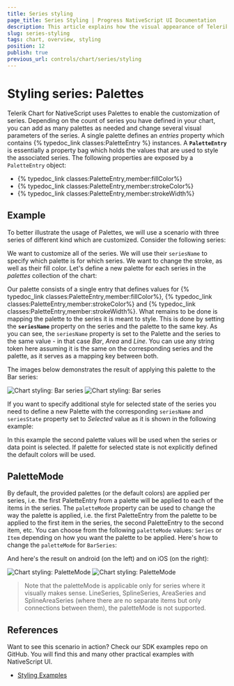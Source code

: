 ```yaml
---
title: Series styling
page_title: Series Styling | Progress NativeScript UI Documentation
description: This article explains how the visual appearance of Telerik Chart's series for NativeScript can be customized.
slug: series-styling
tags: chart, overview, styling
position: 12
publish: true
previous_url: controls/chart/series/styling
---
```


# Styling series: Palettes
Telerik Chart for NativeScript uses Palettes to enable the customization of series. Depending on the count of series you have defined in your chart, you can add as many palettes as needed and change several visual parameters of the series. A single palette defines an *entries* property which contains {% typedoc_link classes:PaletteEntry %} instances. A **`PaletteEntry`** is essentially a property bag which holds the values that are used to style the associated series. The following properties are exposed by a `PaletteEntry` object:

- {% typedoc_link classes:PaletteEntry,member:fillColor%}
- {% typedoc_link classes:PaletteEntry,member:strokeColor%}
- {% typedoc_link classes:PaletteEntry,member:strokeWidth%}

## Example
To better illustrate the usage of Palettes, we will use a scenario with three series of different kind which are customized. Consider the following series:

<snippet id='creating-series'/>

We want to customize all of the series. We will use their `seriesName` to specify which palette is for which series. We want to change the stroke, as well as their fill color. Let's define a new palette for each series in the *palettes* collection of the chart:

<snippet id='creating-palettes'/>

Our palette consists of a single entry that defines values for {% typedoc_link classes:PaletteEntry,member:fillColor%}, {% typedoc_link classes:PaletteEntry,member:strokeColor%} and {% typedoc_link classes:PaletteEntry,member:strokeWidth%}. What remains to be done is mapping the palette to the series it is meant to style. This is done by setting the **`seriesName`** property on the series and the palette to the same key. As you can see, the `seriesName` property is set to the Palette and the series to the same value - in that case *Bar*, *Area* and *Line*. You can use any string token here assuming it is the same on the corresponding series and the palette, as it serves as a mapping key between both.

The images below demonstrates the result of applying this palette to the Bar series:

![Chart styling: Bar series](../../../img/ns_ui/series_styling_android.png "Android") ![Chart styling: Bar series](../../../img/ns_ui/series_styling_ios.png "iOS")

If you want to specify additional style for selected state of the series you need to define a new Palette with the corresponding `seriesName` and `seriesState` property set to *Selected* value as it is shown in the following example: 

<snippet id='styling-series-selection'/>

In this example the second palette values will be used when the series or data point is selected. If palette for selected state is not explicitly defined the default colors will be used.

## PaletteMode

By default, the provided palettes (or the default colors) are applied per series, i.e. the first PaletteEntry from a palette will be applied to each of the items in the series. The `paletteMode` property can be used to change the way the palette is applied, i.e. the first PaletteEntry from the palette to be applied to the first item in the series, the second PaletteEntry to the second item, etc. You can choose from the following `paletteMode` values: `Series` or `Item` depending on how you want the palette to be applied. Here's how to change the `paletteMode` for `BarSeries`:

<snippet id='chart-styling-bars'/>

And here's the result on android (on the left) and on iOS (on the right):

![Chart styling: PaletteMode](../../../img/ns_ui/series_styling_bar_android.png "Android") ![Chart styling: PaletteMode](../../../img/ns_ui/series_styling_bar_ios.png "iOS")

> Note that the paletteMode is applicable only for series where it visually makes sense. LineSeries, SplineSeries, AreaSeries and SplineAreaSeries (where there are no separate items but only connections between them), the paletteMode is not supported.

## References
Want to see this scenario in action?
Check our SDK examples repo on GitHub. You will find this and many other practical examples with NativeScript UI.

* [Styling Examples](https://github.com/telerik/nativescript-ui-samples/tree/master/chart/app/examples/styling)
